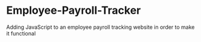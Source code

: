 # Employee-Payroll-Tracker
Adding JavaScript to an employee payroll tracking website in order to make it functional
